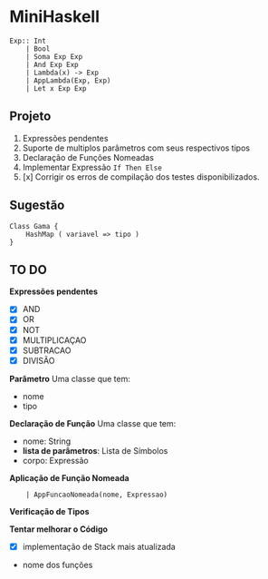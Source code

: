 # MiniHaskell

```
Exp:: Int
	| Bool
	| Soma Exp Exp
	| And Exp Exp
	| Lambda(x) -> Exp
	| AppLambda(Exp, Exp)
	| Let x Exp Exp
```

## Projeto

1. Expressões pendentes
2. Suporte de multiplos parâmetros com seus respectivos tipos
3. Declaração de Funções Nomeadas
4. Implementar Expressão `If Then Else`
5. [x] Corrigir os erros de compilação dos testes disponibilizados.

## Sugestão

```
Class Gama {
	HashMap ( variavel => tipo )
}
```

## TO DO

**Expressões pendentes**
+ [x] AND
+ [x] OR
+ [x] NOT
+ [x] MULTIPLICAÇAO
+ [x] SUBTRACAO
+ [x] DIVISÃO

**Parâmetro**
Uma classe que tem:
+ nome
+ tipo

**Declaração de Função**
Uma classe que tem:
+ nome: String
+ **lista de parâmetros**: Lista de Símbolos
+ corpo: Expressão

**Aplicação de Função Nomeada**
```
	| AppFuncaoNomeada(nome, Expressao)
```

**Verificação de Tipos**

**Tentar melhorar o Código**
+ [x] implementação de Stack mais atualizada
+ nome dos funções
